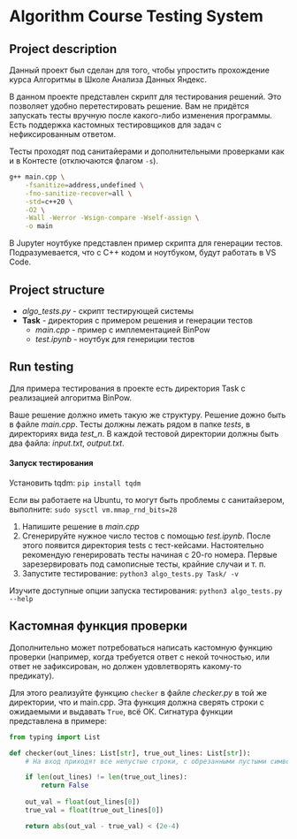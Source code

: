 # Algorithm Course Testing System

## Project description

Данный проект был сделан для того, чтобы упростить прохождение курса Алгоритмы в Школе Анализа Данных Яндекс.

В данном проекте представлен скрипт для тестирования решений. Это позволяет удобно перетестировать решение. Вам не придётся запускать тесты вручную после какого-либо изменения программы. Есть поддержка кастомных тестировщиков для задач с нефиксированным ответом.

Тесты проходят под санитайерами и дополнительными проверками как и в Контесте (отключаются флагом `-s`).

```Bash
g++ main.cpp \
    -fsanitize=address,undefined \
    -fno-sanitize-recover=all \
    -std=c++20 \
    -O2 \
    -Wall -Werror -Wsign-compare -Wself-assign \
    -o main
```

В Jupyter ноутбуке представлен пример скрипта для генерации тестов. Подразумевается, что с C++ кодом и ноутбуком, будут работать в VS Code.

## Project structure
- _algo_tests.py_ - скрипт тестирующей системы
- **Task** - директория с примером решения и генерации тестов
    - _main.cpp_ - пример с имплементацией BinPow
    - _test.ipynb_ - ноутбук для генериции тестов


## Run testing
Для примера тестирования в проекте есть директория Task с реализацией алгоритма BinPow.

Ваше решение должно иметь такую же структуру.
Решение дожно быть в файле _main.cpp_. Тесты должны лежать рядом в папке _tests_, в директориях вида _test_n_. В каждой тестовой директории должны быть два файла: _input.txt_, _output.txt_.

#### Запуск тестирования
Установить tqdm:
`pip install tqdm`

Если вы работаете на Ubuntu, то могут быть проблемы с санитайзером, выполните: `sudo sysctl vm.mmap_rnd_bits=28`

1. Напишите решение в _main.cpp_
2. Сгенерируйте нужное число тестов с помощью _test.ipynb_. После этого появится директория tests с тест-кейсами. Настоятельно рекомендую генерировать тесты начиная с 20-го номера. Первые зарезервировать под самописные тесты, крайние случаи и т. п.
3. Запустите тестирование: `python3 algo_tests.py Task/ -v`

Изучите доступные опции запуска тестирования:
`python3 algo_tests.py --help`

## Кастомная функция проверки
Дополнительно может потребоваться написать кастомную функцию проверки (например, когда требуется ответ с некой точностью, или ответ не зафиксирован, но должен удовлетворять какому-то предикату).

Для этого реализуйте функцию `checker` в файле _checker.py_ в той же директории, что и main.cpp. Эта функция должна сверять строки с ожидаемыми и выдавать `True`, всё ОК. Сигнатура функции представлена в примере:

```Python
from typing import List

def checker(out_lines: List[str], true_out_lines: List[str]):
    # На вход приходят все непустые строки, с обрезанными пустыми символами по краям .strip()

    if len(out_lines) != len(true_out_lines):
        return False
    
    out_val = float(out_lines[0])
    true_val = float(true_out_lines[0])

    return abs(out_val - true_val) < (2e-4)
```